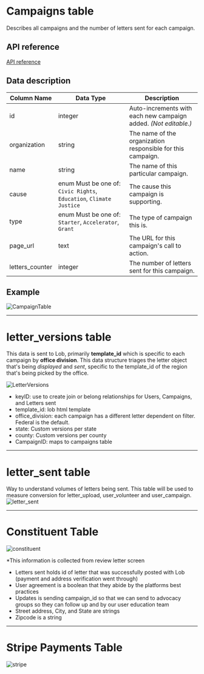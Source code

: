 # Campaigns table

Describes all campaigns and the number of letters sent for each campaign.

## API reference

[API reference](https://github.com/ProgramEquity/amplify-back-end/wiki/Campaigns-API-Endpoints)

## Data description

|Column Name|Data Type|Description|
|---|---|---|
|id|integer|Auto-increments with each new campaign added. _(Not editable.)_|
|organization|string|The name of the organization responsible for this campaign.|
|name|string|The name of this particular campaign.|
|cause|enum Must be one of: `Civic Rights`, `Education`, `Climate Justice`|The cause this campaign is supporting.
|type|enum Must be one of: `Starter`, `Accelerator`, `Grant`| The type of campaign this is.
|page_url|text|The URL for this campaign's call to action.|
|letters_counter|integer|The number of letters sent for this campaign.|

## Example

![CampaignTable](https://user-images.githubusercontent.com/66452376/142286849-cc5f817c-8503-4b76-93a0-3902b030f25e.png)

***

# letter_versions table
This data is sent to Lob, primarily **template_id** which is specific to each campaign by **office division**.
This data structure triages the letter object that's being _displayed_ and _sent_, specific to the template_id of the region that's being picked by the office.

​​![LetterVersions](https://user-images.githubusercontent.com/66452376/142286635-02c098db-fa85-4922-952b-0a21abc05a0e.png)

* keyID: use to create join or belong relationships for Users, Campaigns, and Letters sent
* template_id: lob html template
* office_division: each campaign has a different letter dependent on filter. Federal is the default.
* state: Custom versions per state
* county: Custom versions per county
* CampaignID: maps to campaigns table 

***

# letter_sent table
Way to understand volumes of letters being sent. This table will be used to measure conversion for letter_upload, user_volunteer and user_campaign. 
![letter_sent](https://user-images.githubusercontent.com/66452376/142287216-168da2ae-9bb6-48b7-a713-12f2ecc06ed8.png)

***

# Constituent Table
![constituent](https://user-images.githubusercontent.com/66452376/142287512-31914818-416b-4c14-b660-1c77abe39167.png)

*This information is collected from review letter screen
* Letters sent holds id of letter that was successfully posted with Lob (payment and address verification went through) 
* User agreement is a boolean that they abide by the platforms best practices 
* Updates is sending campaign_id so that we can send to advocacy groups so they can follow up and by our user education team 
* Street address, City, and State are strings
* Zipcode is a string

***

# Stripe Payments Table
![stripe](https://user-images.githubusercontent.com/66452376/142288686-d305f0e1-c83a-4f7e-bb54-96b37cf39e68.png)



